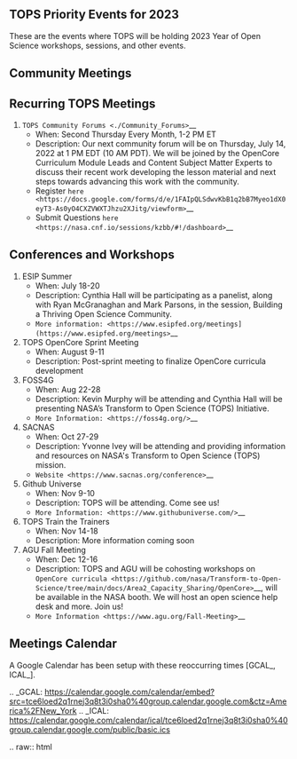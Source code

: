 ## TOPS Priority Events for 2023

These are the events where TOPS will be holding 2023 Year of Open Science workshops, sessions, and other events.

Community Meetings
-----------------

Recurring TOPS Meetings
-----------------
1. `TOPS Community Forums <./Community_Forums>`__
    * When: Second Thursday Every Month, 1-2 PM ET
    * Description: Our next community forum will be on Thursday, July 14, 2022 at 1 PM EDT (10 AM PDT). We will be joined by the OpenCore Curriculum Module Leads and Content Subject Matter Experts to discuss their recent work developing the lesson material and next steps towards advancing this work with the community.  
    * Register `here <https://docs.google.com/forms/d/e/1FAIpQLSdwvKbB1q2bB7Myeo1dX0eyT3-As0yO4CXZVWXTJhzu2XJitg/viewform>`__
    * Submit Questions `here <https://nasa.cnf.io/sessions/kzbb/#!/dashboard>`__
  
Conferences and Workshops
-----------------
1. ESIP Summer
    * When: July 18-20
    * Description: Cynthia Hall will be participating as a panelist, along with Ryan McGranaghan and Mark Parsons, in the session, Building a Thriving Open Science Community. 
    * `More information: <https://www.esipfed.org/meetings](https://www.esipfed.org/meetings>`__
2. TOPS OpenCore Sprint Meeting
    * When: August 9-11
    * Description: Post-sprint meeting to finalize OpenCore curricula development
3. FOSS4G
    * When: Aug 22-28
    * Description: Kevin Murphy will be attending and Cynthia Hall will be presenting NASA’s Transform to Open Science (TOPS) Initiative.
    * `More Information: <https://foss4g.org/>`__
4. SACNAS
    * When: Oct 27-29
    * Description: Yvonne Ivey will be attending and providing information and resources on NASA's Transform to Open Science (TOPS) mission.
    * `Website <https://www.sacnas.org/conference>`__
5. Github Universe
    * When: Nov 9-10
    * Description: TOPS will be attending. Come see us!
    * `More Information: <https://www.githubuniverse.com/>`__
6. TOPS Train the Trainers
    * When: Nov 14-18
    * Description: More information coming soon
7. AGU Fall Meeting
    * When: Dec 12-16
    * Description: TOPS and AGU will be cohosting workshops on `OpenCore curricula <https://github.com/nasa/Transform-to-Open-Science/tree/main/docs/Area2_Capacity_Sharing/OpenCore>`__, will be available in the NASA booth. We will host an open science help desk and more. Join us! 
    * `More Information <https://www.agu.org/Fall-Meeting>`__

Meetings Calendar
-----------------

A Google Calendar has been setup with these reoccurring times [GCAL_, ICAL_].

.. _GCAL: https://calendar.google.com/calendar/embed?src=tce6loed2q1rnej3q8t3i0sha0%40group.calendar.google.com&ctz=America%2FNew_York
.. _ICAL: https://calendar.google.com/calendar/ical/tce6loed2q1rnej3q8t3i0sha0%40group.calendar.google.com/public/basic.ics

.. raw:: html
